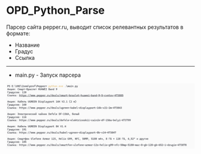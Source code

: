 # OPD_Python_Parse
Парсер сайта pepper.ru, выводит список релевантных результатов в формате:
- Название
- Градус
- Ссылка

---
- main.py - Запуск парсера

![alt text](https://github.com/SergeyFeduk/OPD_Python_Parse/blob/main/Sample.PNG?raw=true)
